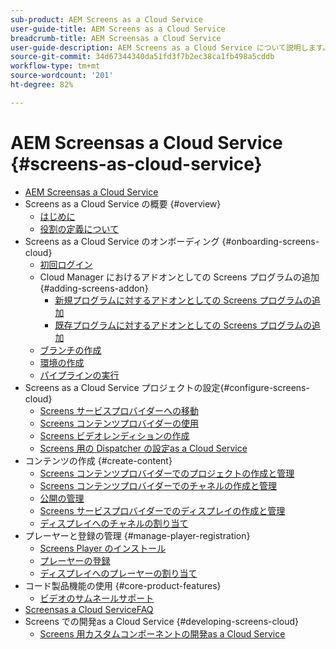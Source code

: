 ```yaml
---
sub-product: AEM Screens as a Cloud Service
user-guide-title: AEM Screens as a Cloud Service
breadcrumb-title: AEM Screensas a Cloud Service
user-guide-description: AEM Screens as a Cloud Service について説明します。
source-git-commit: 34d67344340da51fd3f7b2ec38ca1fb498a5cddb
workflow-type: tm+mt
source-wordcount: '201'
ht-degree: 82%

---
```



# AEM Screensas a Cloud Service {#screens-as-cloud-service}

+ [AEM Screensas a Cloud Service](/help/screens-cloud/home.md)
+ Screens as a Cloud Service の概要 {#overview}
   + [はじめに](/help/screens-cloud/introduction/introduction.md)
   + [役割の定義について](/help/screens-cloud/introduction/personas-screens-cloud.md)
+ Screens as a Cloud Service のオンボーディング {#onboarding-screens-cloud}
   + [初回ログイン](/help/screens-cloud/onboarding-screens-cloud/first-time-login-screens-cloud.md)
   + Cloud Manager におけるアドオンとしての Screens プログラムの追加 {#adding-screens-addon}
      + [新規プログラムに対するアドオンとしての Screens プログラムの追加](/help/screens-cloud/onboarding-screens-cloud/add-on-new-program-screens-cloud.md)
      + [既存プログラムに対するアドオンとしての Screens プログラムの追加](/help/screens-cloud/onboarding-screens-cloud/add-on-existing-program-screens-cloud.md)
   + [ブランチの作成](/help/screens-cloud/onboarding-screens-cloud/creating-a-branch.md)
   + [環境の作成](/help/screens-cloud/onboarding-screens-cloud/creating-an-environment.md)
   + [パイプラインの実行](/help/screens-cloud/onboarding-screens-cloud/running-a-pipeline.md)
+ Screens as a Cloud Service プロジェクトの設定{#configure-screens-cloud}
   + [Screens サービスプロバイダーへの移動](/help/screens-cloud/configuring/navigating-to-screens-services-provider.md)
   + [Screens コンテンツプロバイダーの使用](/help/screens-cloud/configuring/using-screens-content-provider.md)
   + [Screens ビデオレンディションの作成](/help/screens-cloud/configuring/creating-screens-video-renditions-cloud-service.md)
   + [Screens 用の Dispatcher の設定as a Cloud Service](/help/screens-cloud/configuring/dispatcher-configurations-screens-cloud.md)
+ コンテンツの作成 {#create-content}
   + [Screens コンテンツプロバイダーでのプロジェクトの作成と管理](/help/screens-cloud/creating-content/creating-projects-screens-cloud.md)
   + [Screens コンテンツプロバイダーでのチャネルの作成と管理](/help/screens-cloud/creating-content/creating-channels-screens-cloud.md)
   + [公開の管理](/help/screens-cloud/creating-content/manage-publish.md)
   + [Screens サービスプロバイダーでのディスプレイの作成と管理](/help/screens-cloud/creating-content/creating-displays-screens-cloud.md)
   + [ディスプレイへのチャネルの割り当て](/help/screens-cloud/creating-content/assigning-channels-to-display.md)
+ プレーヤーと登録の管理 {#manage-player-registration}
   + [Screens Player のインストール](/help/screens-cloud/managing-players-registration/installing-screens-cloud-player.md)
   + [プレーヤーの登録](/help/screens-cloud/managing-players-registration/registering-players-screens-cloud.md)
   + [ディスプレイへのプレーヤーの割り当て](/help/screens-cloud/managing-players-registration/assigning-player-display.md)
+ コード製品機能の使用 {#core-product-features}
   + [ビデオのサムネールサポート](/help/screens-cloud/using-core-product-features/thumbnail-support-videos.md)
+ [Screensas a Cloud ServiceFAQ](/help/screens-cloud/screens-cloud-faqs.md)
+ Screens での開発as a Cloud Service {#developing-screens-cloud}
   + [Screens 用カスタムコンポーネントの開発as a Cloud Service](/help/screens-cloud/developing/developing-custom-components-tutorial.md)
